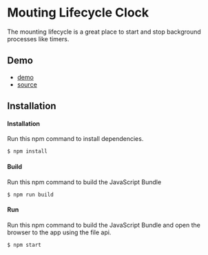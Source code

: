 Mouting Lifecycle Clock
=====================
The mounting lifecycle is a great place to start and stop background processes like timers.

Demo
-------------
* [demo](https://rawgit.com/MoonHighway/learning-react/master/chapter-07/mounting-lifecycle-clock/dist/index.html)
* [source](https://github.com/MoonHighway/learning-react/blob/master/chapter-07/mounting-lifecycle-clock/src/clock.js)

Installation
-------------

#### Installation
Run this npm command to install dependencies.
```
$ npm install
```

#### Build
Run this npm command to build the JavaScript Bundle
```
$ npm run build
```

#### Run
Run this npm command to build the JavaScript Bundle and open the browser to the app using the file api.
```
$ npm start
```